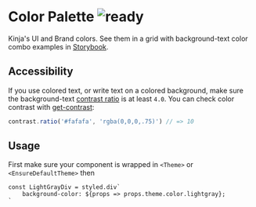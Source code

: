 # Color Palette ![ready](status-images/ready.svg)

Kinja's UI and Brand colors. See them in a grid with background-text color combo examples in [Storybook](http://localhost:8001/?selectedKind=2.%20Styles%20%26%20Utilities%7CTheme%2FColor&selectedStory=Color%20Palette).

<!-- STORY -->

## Accessibility
If you use colored text, or write text on a colored background, make sure the background-text [contrast ratio](https://www.w3.org/TR/UNDERSTANDING-WCAG20/visual-audio-contrast-contrast.html#contrast-ratiodef) is at least `4.0`. You can check color contrast with [get-contrast](https://www.npmjs.com/package/get-contrast):
```javascript
contrast.ratio('#fafafa', 'rgba(0,0,0,.75)') // => 10
```

## Usage
First make sure your component is wrapped in `<Theme>` or `<EnsureDefaultTheme>` then

```JSX
const LightGrayDiv = styled.div`
	background-color: ${props => props.theme.color.lightgray};
`
```
